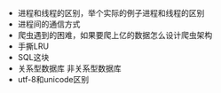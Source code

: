 - 进程和线程的区别，举个实际的例子进程和线程的区别
- 进程间的通信方式
- 爬虫遇到的困难，如果要爬上亿的数据怎么设计爬虫架构
- 手撕LRU
- SQL这块
- 关系型数据库 非关系型数据库
- utf-8和unicode区别